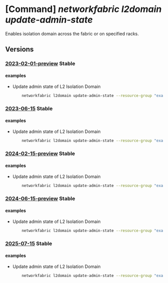# [Command] _networkfabric l2domain update-admin-state_

Enables isolation domain across the fabric or on specified racks.

## Versions

### [2023-02-01-preview](/Resources/mgmt-plane/L3N1YnNjcmlwdGlvbnMve30vcmVzb3VyY2Vncm91cHMve30vcHJvdmlkZXJzL21pY3Jvc29mdC5tYW5hZ2VkbmV0d29ya2ZhYnJpYy9sMmlzb2xhdGlvbmRvbWFpbnMve30vdXBkYXRlYWRtaW5pc3RyYXRpdmVzdGF0ZQ==/2023-02-01-preview.xml) **Stable**

<!-- mgmt-plane /subscriptions/{}/resourcegroups/{}/providers/microsoft.managednetworkfabric/l2isolationdomains/{}/updateadministrativestate 2023-02-01-preview -->

#### examples

- Update admin state of L2 Isolation Domain
    ```bash
        networkfabric l2domain update-admin-state --resource-group "example-rg" --resource-name "example-l2domain" --state "Enable"
    ```

### [2023-06-15](/Resources/mgmt-plane/L3N1YnNjcmlwdGlvbnMve30vcmVzb3VyY2Vncm91cHMve30vcHJvdmlkZXJzL21pY3Jvc29mdC5tYW5hZ2VkbmV0d29ya2ZhYnJpYy9sMmlzb2xhdGlvbmRvbWFpbnMve30vdXBkYXRlYWRtaW5pc3RyYXRpdmVzdGF0ZQ==/2023-06-15.xml) **Stable**

<!-- mgmt-plane /subscriptions/{}/resourcegroups/{}/providers/microsoft.managednetworkfabric/l2isolationdomains/{}/updateadministrativestate 2023-06-15 -->

#### examples

- Update admin state of L2 Isolation Domain
    ```bash
        networkfabric l2domain update-admin-state --resource-group "example-rg" --resource-name "example-l2domain" --state "Enable"
    ```

### [2024-02-15-preview](/Resources/mgmt-plane/L3N1YnNjcmlwdGlvbnMve30vcmVzb3VyY2Vncm91cHMve30vcHJvdmlkZXJzL21pY3Jvc29mdC5tYW5hZ2VkbmV0d29ya2ZhYnJpYy9sMmlzb2xhdGlvbmRvbWFpbnMve30vdXBkYXRlYWRtaW5pc3RyYXRpdmVzdGF0ZQ==/2024-02-15-preview.xml) **Stable**

<!-- mgmt-plane /subscriptions/{}/resourcegroups/{}/providers/microsoft.managednetworkfabric/l2isolationdomains/{}/updateadministrativestate 2024-02-15-preview -->

#### examples

- Update admin state of L2 Isolation Domain
    ```bash
        networkfabric l2domain update-admin-state --resource-group "example-rg" --resource-name "example-l2domain" --state "Enable"
    ```

### [2024-06-15-preview](/Resources/mgmt-plane/L3N1YnNjcmlwdGlvbnMve30vcmVzb3VyY2Vncm91cHMve30vcHJvdmlkZXJzL21pY3Jvc29mdC5tYW5hZ2VkbmV0d29ya2ZhYnJpYy9sMmlzb2xhdGlvbmRvbWFpbnMve30vdXBkYXRlYWRtaW5pc3RyYXRpdmVzdGF0ZQ==/2024-06-15-preview.xml) **Stable**

<!-- mgmt-plane /subscriptions/{}/resourcegroups/{}/providers/microsoft.managednetworkfabric/l2isolationdomains/{}/updateadministrativestate 2024-06-15-preview -->

#### examples

- Update admin state of L2 Isolation Domain
    ```bash
        networkfabric l2domain update-admin-state --resource-group "example-rg" --resource-name "example-l2domain" --state "Enable"
    ```

### [2025-07-15](/Resources/mgmt-plane/L3N1YnNjcmlwdGlvbnMve30vcmVzb3VyY2Vncm91cHMve30vcHJvdmlkZXJzL21pY3Jvc29mdC5tYW5hZ2VkbmV0d29ya2ZhYnJpYy9sMmlzb2xhdGlvbmRvbWFpbnMve30vdXBkYXRlYWRtaW5pc3RyYXRpdmVzdGF0ZQ==/2025-07-15.xml) **Stable**

<!-- mgmt-plane /subscriptions/{}/resourcegroups/{}/providers/microsoft.managednetworkfabric/l2isolationdomains/{}/updateadministrativestate 2025-07-15 -->

#### examples

- Update admin state of L2 Isolation Domain
    ```bash
        networkfabric l2domain update-admin-state --resource-group "example-rg" --resource-name "example-l2domain" --state "Enable"
    ```
